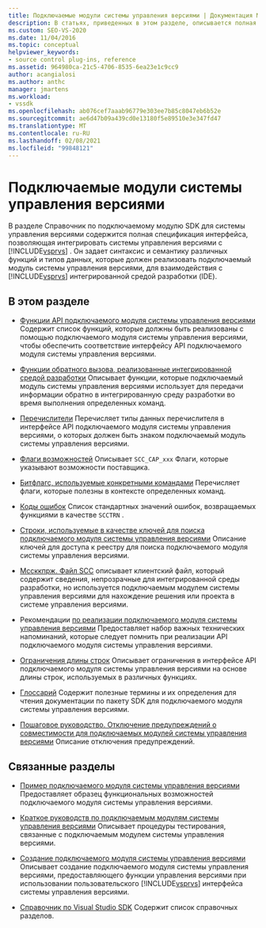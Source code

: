 ```yaml
---
title: Подключаемые модули системы управления версиями | Документация Майкрософт
description: В статьях, приведенных в этом разделе, описывается полная спецификация интерфейса, позволяющая интегрировать системы управления версиями с Visual Studio.
ms.custom: SEO-VS-2020
ms.date: 11/04/2016
ms.topic: conceptual
helpviewer_keywords:
- source control plug-ins, reference
ms.assetid: 964980ca-21c5-4706-8535-6ea23e1c9cc9
author: acangialosi
ms.author: anthc
manager: jmartens
ms.workload:
- vssdk
ms.openlocfilehash: ab076cef7aaab96779e303ee7b85c8047eb6b52e
ms.sourcegitcommit: ae6d47b09a439cd0e13180f5e89510e3e347fd47
ms.translationtype: MT
ms.contentlocale: ru-RU
ms.lasthandoff: 02/08/2021
ms.locfileid: "99848121"
---
```

# <a name="source-control-plug-ins"></a>Подключаемые модули системы управления версиями
В разделе Справочник по подключаемому модулю SDK для системы управления версиями содержится полная спецификация интерфейса, позволяющая интегрировать системы управления версиями с [!INCLUDE[vsprvs](../code-quality/includes/vsprvs_md.md)] . Он задает синтаксис и семантику различных функций и типов данных, которые должен реализовать подключаемый модуль системы управления версиями, для взаимодействия с [!INCLUDE[vsprvs](../code-quality/includes/vsprvs_md.md)] интегрированной средой разработки (IDE).

## <a name="in-this-section"></a>В этом разделе
- [Функции API подключаемого модуля системы управления версиями](../extensibility/source-control-plug-in-api-functions.md) Содержит список функций, которые должны быть реализованы с помощью подключаемого модуля системы управления версиями, чтобы обеспечить соответствие интерфейсу API подключаемого модуля системы управления версиями.

- [Функции обратного вызова, реализованные интегрированной средой разработки](../extensibility/callback-functions-implemented-by-the-ide.md) Описывает функции, которые подключаемый модуль системы управления версиями использует для передачи информации обратно в интегрированную среду разработки во время выполнения определенных команд.

- [Перечислители](../extensibility/enumerators.md) Перечисляет типы данных перечислителя в интерфейсе API подключаемого модуля системы управления версиями, о которых должен быть знаком подключаемый модуль системы управления версиями.

- [Флаги возможностей](../extensibility/capability-flags.md) Описывает `SCC_CAP_xxx` Флаги, которые указывают возможности поставщика.

- [Битфлагс, используемые конкретными командами](../extensibility/bitflags-used-by-specific-commands.md) Перечисляет флаги, которые полезны в контексте определенных команд.

- [Коды ошибок](../extensibility/error-codes.md) Список стандартных значений ошибок, возвращаемых функциями в качестве `SCCTRN` .

- [Строки, используемые в качестве ключей для поиска подключаемого модуля системы управления версиями](../extensibility/strings-used-as-keys-for-finding-a-source-control-plug-in.md) Описание ключей для доступа к реестру для поиска подключаемого модуля системы управления версиями.

- [Мссккпрж. Файл SCC](../extensibility/mssccprj-scc-file.md) описывает клиентский файл, который содержит сведения, непрозрачные для интегрированной среды разработки, но используется подключаемым модулем системы управления версиями для нахождение решения или проекта в системе управления версиями.

- Рекомендации [по реализации подключаемого модуля системы управления версиями](../extensibility/best-practices-for-implementing-a-source-control-plug-in.md) Предоставляет набор важных технических напоминаний, которые следует помнить при реализации API подключаемого модуля системы управления версиями.

- [Ограничения длины строк](../extensibility/restrictions-on-string-lengths.md) Описывает ограничения в интерфейсе API подключаемого модуля системы управления версиями на основе длины строк, используемых в различных функциях.

- [Глоссарий](../extensibility/source-control-plug-in-glossary.md) Содержит полезные термины и их определения для чтения документации по пакету SDK для подключаемого модуля системы управления версиями.

- [Пошаговое руководство. Отключение предупреждений о совместимости для подключаемых модулей системы управления версиями](../extensibility/how-to-turn-off-compatibility-warnings-for-source-control-plug-ins.md) Описание отключения предупреждений.

## <a name="related-sections"></a>Связанные разделы
- [Пример подключаемого модуля системы управления версиями](https://www.microsoft.com/download/details.aspx?id=55984) Предоставляет образец функциональных возможностей подключаемого модуля системы управления версиями.

- [Краткое руководств по подключаемым модулям системы управления версиями](../extensibility/internals/test-guide-for-source-control-plug-ins.md) Описывает процедуры тестирования, связанные с подключаемым модулем системы управления версиями.

- [Создание подключаемого модуля системы управления версиями](../extensibility/internals/creating-a-source-control-plug-in.md) Описывает создание подключаемого модуля системы управления версиями, предоставляющего функции управления версиями при использовании пользовательского [!INCLUDE[vsprvs](../code-quality/includes/vsprvs_md.md)] интерфейса системы управления версиями.

- [Справочник по Visual Studio SDK](../extensibility/visual-studio-sdk-reference.md) Содержит список справочных разделов.
